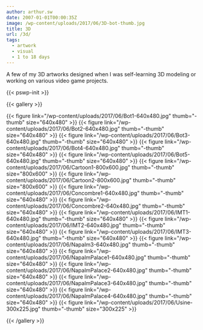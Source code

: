 ```yaml
---
author: arthur.sw
date: 2007-01-01T00:00:35Z
image: /wp-content/uploads/2017/06/3D-bot-thumb.jpg
title: 3D
url: /3d/
tags:
  - artwork
  - visual
  - 1 to 18 days
---
```


A few of my 3D artworks designed when I was self-learning 3D modeling or working on various video game projects.

{{< pswp-init >}}

{{< gallery >}}

{{< figure link="/wp-content/uploads/2017/06/Bot1-640x480.jpg" thumb="-thumb" size="640x480" >}}
{{< figure link="/wp-content/uploads/2017/06/Bot2-640x480.jpg" thumb="-thumb" size="640x480" >}}
{{< figure link="/wp-content/uploads/2017/06/Bot3-640x480.jpg" thumb="-thumb" size="640x480" >}}
{{< figure link="/wp-content/uploads/2017/06/Bot4-640x480.jpg" thumb="-thumb" size="640x480" >}}
{{< figure link="/wp-content/uploads/2017/06/Bot5-640x480.jpg" thumb="-thumb" size="640x480" >}}
{{< figure link="/wp-content/uploads/2017/06/Cartoon1-800x600.jpg" thumb="-thumb" size="800x600" >}}
{{< figure link="/wp-content/uploads/2017/06/Cartoon2-800x600.jpg" thumb="-thumb" size="800x600" >}}
{{< figure link="/wp-content/uploads/2017/06/Concombre1-640x480.jpg" thumb="-thumb" size="640x480" >}}
{{< figure link="/wp-content/uploads/2017/06/Concombre2-640x480.jpg" thumb="-thumb" size="640x480" >}}
{{< figure link="/wp-content/uploads/2017/06/IMT1-640x480.jpg" thumb="-thumb" size="640x480" >}}
{{< figure link="/wp-content/uploads/2017/06/IMT2-640x480.jpg" thumb="-thumb" size="640x480" >}}
{{< figure link="/wp-content/uploads/2017/06/IMT3-640x480.jpg" thumb="-thumb" size="640x480" >}}
{{< figure link="/wp-content/uploads/2017/06/Napalm3-640x480.jpg" thumb="-thumb" size="640x480" >}}
{{< figure link="/wp-content/uploads/2017/06/NapalmPalace1-640x480.jpg" thumb="-thumb" size="640x480" >}}
{{< figure link="/wp-content/uploads/2017/06/NapalmPalace2-640x480.jpg" thumb="-thumb" size="640x480" >}}
{{< figure link="/wp-content/uploads/2017/06/NapalmPalace3-640x480.jpg" thumb="-thumb" size="640x480" >}}
{{< figure link="/wp-content/uploads/2017/06/NapalmPalace4-640x480.jpg" thumb="-thumb" size="640x480" >}}
{{< figure link="/wp-content/uploads/2017/06/Usine-300x225.jpg" thumb="-thumb" size="300x225" >}}

{{< /gallery >}}
